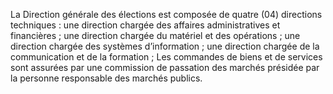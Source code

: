 La Direction générale des élections est composée de quatre (04) directions techniques :
une direction chargée des affaires administratives et financières ;
une direction chargée du matériel et des opérations ;
une direction chargée des systèmes d’information ;
une direction chargée de la communication et de la formation ;
Les commandes de biens et de services sont assurées par une commission de passation des marchés présidée par la personne responsable des marchés publics.